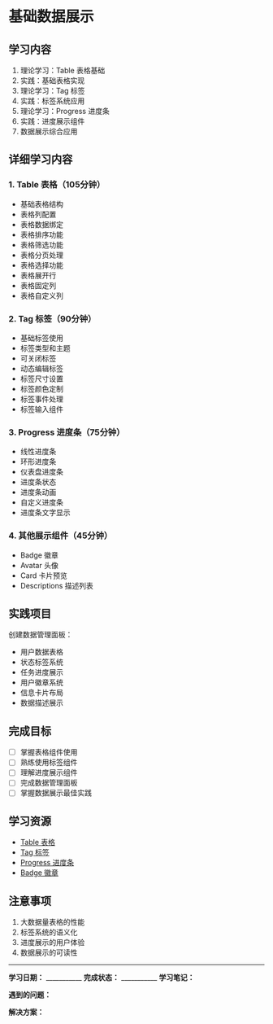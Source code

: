 # 基础数据展示

## 学习内容
1. 理论学习：Table 表格基础
2. 实践：基础表格实现
3. 理论学习：Tag 标签
4. 实践：标签系统应用
5. 理论学习：Progress 进度条
6. 实践：进度展示组件
7. 数据展示综合应用

## 详细学习内容

### 1. Table 表格（105分钟）
- 基础表格结构
- 表格列配置
- 表格数据绑定
- 表格排序功能
- 表格筛选功能
- 表格分页处理
- 表格选择功能
- 表格展开行
- 表格固定列
- 表格自定义列

### 2. Tag 标签（90分钟）
- 基础标签使用
- 标签类型和主题
- 可关闭标签
- 动态编辑标签
- 标签尺寸设置
- 标签颜色定制
- 标签事件处理
- 标签输入组件

### 3. Progress 进度条（75分钟）
- 线性进度条
- 环形进度条
- 仪表盘进度条
- 进度条状态
- 进度条动画
- 自定义进度条
- 进度条文字显示

### 4. 其他展示组件（45分钟）
- Badge 徽章
- Avatar 头像
- Card 卡片预览
- Descriptions 描述列表

## 实践项目
创建数据管理面板：
- 用户数据表格
- 状态标签系统
- 任务进度展示
- 用户徽章系统
- 信息卡片布局
- 数据描述展示

## 完成目标
- [ ] 掌握表格组件使用
- [ ] 熟练使用标签组件
- [ ] 理解进度展示组件
- [ ] 完成数据管理面板
- [ ] 掌握数据展示最佳实践

## 学习资源
- [Table 表格](https://element-plus.org/zh-CN/component/table.html)
- [Tag 标签](https://element-plus.org/zh-CN/component/tag.html)
- [Progress 进度条](https://element-plus.org/zh-CN/component/progress.html)
- [Badge 徽章](https://element-plus.org/zh-CN/component/badge.html)

## 注意事项
1. 大数据量表格的性能
2. 标签系统的语义化
3. 进度展示的用户体验
4. 数据展示的可读性

---

**学习日期：** ___________
**完成状态：** ___________
**学习笔记：**



**遇到的问题：**



**解决方案：**